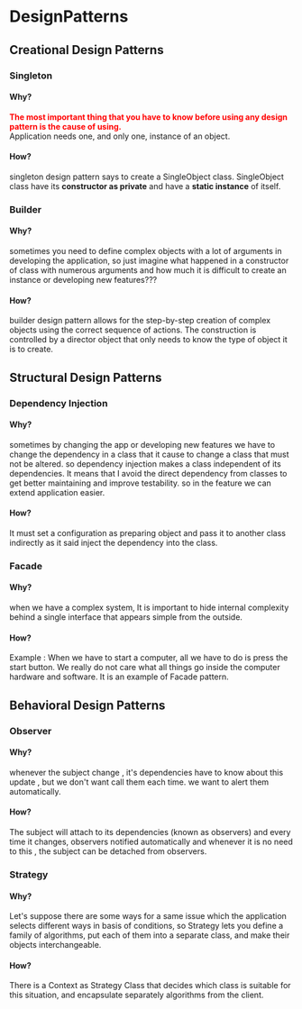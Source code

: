 # DesignPatterns

## Creational Design Patterns

###  Singleton

#### Why?

<b style='color:red'> The most important thing that you have to know before using any design pattern is the cause of using. </b></br>
Application needs one, and only one, instance of an object.


#### How?

singleton design pattern says to create a SingleObject class. SingleObject class have its <b>constructor as private</b> and have a <b>static instance</b> of itself.

### Builder

#### Why?

sometimes you need to define complex objects with a lot of arguments in developing the application, so just imagine what happened in a constructor of class with numerous arguments and how much it is difficult to create an instance or developing new features???


#### How?

builder design pattern allows for the step-by-step creation of complex objects using the correct sequence of actions. The construction is controlled by a director object that only needs to know the type of object it is to create.


## Structural Design Patterns

### Dependency Injection

#### Why?

sometimes by changing the app or developing new features we have to change the dependency in a class that it cause to change a class that must not be altered. so dependency injection makes a class independent of its dependencies. It means that I avoid the direct dependency from classes to get better maintaining and improve testability. so in the feature we can extend application easier.


#### How?

It must set a configuration as preparing object and pass it to another class indirectly as it said inject the dependency into the class. 


### Facade

#### Why?

when we have a complex system, It is important to hide internal complexity behind a single interface that appears simple from the outside.

#### How?

Example : When we have to start a computer, all we have to do is press the start button. We really do not care what all things go inside the computer hardware and software. It is an example of Facade pattern.


## Behavioral Design Patterns

### Observer


#### Why?

whenever the subject change , it's dependencies have to know about this update , but we don't want call them each time. we want to alert them automatically.

#### How?

The subject will attach to its dependencies (known as observers) and every time it changes, observers notified automatically and whenever it is no need to this , the subject can be detached from observers.

### Strategy


#### Why?

Let's suppose there are some ways for a same issue which the application selects different ways in basis of conditions, so Strategy lets you define a family of algorithms, put each of them into a separate class, and make their objects interchangeable.

#### How?

There is a Context as Strategy Class that decides which class is suitable for this situation, and encapsulate separately algorithms from the client.
